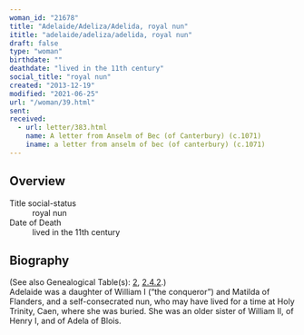 ```yaml
---
woman_id: "21678"
title: "Adelaide/Adeliza/Adelida, royal nun"
ititle: "adelaide/adeliza/adelida, royal nun"
draft: false
type: "woman"
birthdate: ""
deathdate: "lived in the 11th century"
social_title: "royal nun"
created: "2013-12-19"
modified: "2021-06-25"
url: "/woman/39.html"
sent:
received:
  - url: letter/383.html
    name: A letter from Anselm of Bec (of Canterbury) (c.1071)
    iname: a letter from anselm of bec (of canterbury) (c.1071)
---
```

<h2 class="mt-4">Overview</h2><dt>Title social-status</dt><dd>royal nun</dd><dt>Date of Death</dt><dd>lived in the 11th century</dd><h2 class="mt-4">Biography</h2>(See also Genealogical Table(s): <a href="/content/genealogy-henry#n39">2</a>, <a href="/content/genealogy-flanders#n39">2.4.2</a>.)<br>
Adelaide was a daughter of William I (“the conqueror”) and Matilda of Flanders, and a self-consecrated nun, who may have lived for a time at Holy Trinity, Caen, where she was buried.  She was an older sister of William II, of Henry I, and of Adela of Blois.